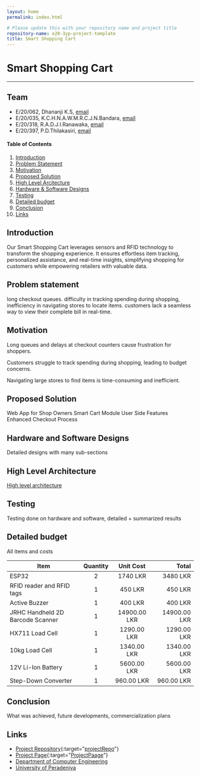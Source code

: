 ```yaml
---
layout: home
permalink: index.html

# Please update this with your repository name and project title
repository-name: e20-3yp-project-template
title: Smart Shopping Cart
---
```


[comment]: # "This is the standard layout for the project, but you can clean this and use your own template"

# Smart Shopping Cart

---

## Team
-  E/20/062, Dhananji K.S, [email](mailto:e20062@eng.pdn.ac.lk)
-  E/20/035, K.C.H.N.A.W.M.R.C.J.N.Bandara, [email](mailto:e20035@eng.pdn.ac.lk)
-  E/20/318, R.A.D.J.I.Ranawaka, [email](mailto:e20318@eng.pdn.ac.lk)
-  E/20/397, P.D.Thilakasiri, [email](mailto:e20397@eng.pdn.ac.lk)

<!-- Image (photo/drawing of the final hardware) should be here -->

<!-- This is a sample image, to show how to add images to your page. To learn more options, please refer [this](https://projects.ce.pdn.ac.lk/docs/faq/how-to-add-an-image/) -->

<!-- ![Sample Image](./images/sample.png) -->

#### Table of Contents
1. [Introduction](#introduction)
2. [Problem Statement](#problem-statement)
3. [Motivation](#motivation)
4. [Proposed Solution](#proposed-solution)
5. [High Level Arcitecture](#high-level-architecture)
6. [Hardware & Software Designs](#hardware-and-software-designs)
7. [Testing](#testing)
8. [Detailed budget](#detailed-budget)
9. [Conclusion](#conclusion)
10. [Links](#links)

## Introduction

Our Smart Shopping Cart leverages sensors and RFID technology to transform the shopping experience. It ensures effortless item tracking, personalized assistance, and real-time insights, simplifying shopping for customers while empowering retailers with valuable data.



## Problem statement

long checkout queues.
difficulty in tracking spending during shopping, 
 inefficiency in navigating stores to locate items. 
customers lack a seamless way to view their complete bill in real-time.

## Motivation

Long queues and delays at checkout counters cause frustration for shoppers.

Customers struggle to track spending during shopping, leading to budget concerns.

Navigating large stores to find items is time-consuming and inefficient.

## Proposed Solution

Web App for Shop Owners
Smart Cart Module
User Side Features
Enhanced Checkout Process

## Hardware and Software Designs

Detailed designs with many sub-sections

## High Level Architecture

[High level architecture](./images/high_level_architecture.png)

## Testing

Testing done on hardware and software, detailed + summarized results

## Detailed budget

All items and costs

| Item          | Quantity  | Unit Cost   | Total     |
| ------------- |:---------:|:----------: |-------:   |
| ESP32         | 2        | 1740 LKR     | 3480 LKR  |
| RFID reader and RFID tags        | 1         | 450 LKR    | 450 LKR  |
| Active Buzzer       | 1         | 400 LKR    | 400 LKR  |
| JRHC Handheld 2D Barcode Scanner       | 1         | 14900.00 LKR    | 14900.00 LKR  |
| HX711 Load Cell       | 1         | 1290.00 LKR    | 1290.00 LKR  |
| 10kg Load Cell        | 1         | 1340.00 LKR    | 1340.00 LKR  |
| 12V Li-Ion Battery        | 1         | 5600.00 LKR    | 5600.00 LKR  |
| Step-Down Converter        | 1         | 960.00 LKR  | 960.00 LKR  |


## Conclusion

What was achieved, future developments, commercialization plans

## Links

- [Project Repository](https://github.com/cepdnaclk/{e20-3yp-Smart-Shopping-Cart}){:target="[projectRepo](https://github.com/cepdnaclk/e20-3yp-Smart-Shopping-Cart)"}
- [Project Page](https://cepdnaclk.github.io/{e20-3yp-Smart-Shopping-Cart}){:target="[ProjectPaage](https://cepdnaclk.github.io/e20-3yp-Smart-Shopping-Cart/)"}
- [Department of Computer Engineering](http://www.ce.pdn.ac.lk/)
- [University of Peradeniya](https://eng.pdn.ac.lk/)

[//]: # (Please refer this to learn more about Markdown syntax)
[//]: # (https://github.com/adam-p/markdown-here/wiki/Markdown-Cheatsheet)

